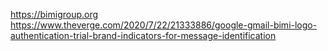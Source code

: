 https://bimigroup.org
https://www.theverge.com/2020/7/22/21333886/google-gmail-bimi-logo-authentication-trial-brand-indicators-for-message-identification
